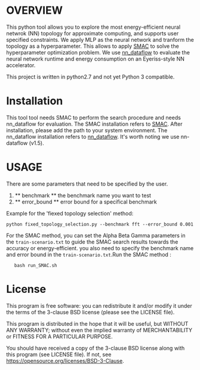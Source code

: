 # OVERVIEW
This python tool allows you to explore the most energy-efficient neural netwrok (NN) topology for approximate computing, and supports user specified constraints. We apply MLP as the neural network and tranform the topology as a hyperparameter. This allows to apply [SMAC](https://www.cs.ubc.ca/labs/beta/Projects/SMAC/v2.10.03/quickstart.html) to solve the hyperparameter optimization problem. We use [nn_dataflow](https://github.com/stanford-mast/nn_dataflow) to evaluate the neural network runtime and energy consumption on an Eyeriss-style NN accelerator.  


This project is written in python2.7 and not yet Python 3 compatible.


# Installation

This tool tool needs SMAC to perform the search procedure and needs nn_dataflow for evaluation. 
The SMAC installation refers to [SMAC](https://www.cs.ubc.ca/labs/beta/Projects/SMAC/v2.10.03/quickstart.html). After installation, please add the path to your system environment.
The nn_dataflow installation refers to [nn_dataflow](https://github.com/stanford-mast/nn_dataflow). It's worth noting we use nn-dataflow (v1.5).

# USAGE
There are some parameters that need to be specified by the user. 
1) ** benchmark ** the benchmark name you want to test 
2) ** error_bound ** error bound for a specifical benchmark

Example for the 'fiexed topology selection' method:
    
    python fixed_topology_selection.py --benchmark fft --error_bound 0.001

For the SMAC method, you can set the Alpha Beta Gamma parameters in the `train-scenario.txt` to guide the SMAC search results towards the accuracy or energy-efficient. you also need to specify the benchmark name and error bound in the `train-scenario.txt`.Run the SMAC method :

       bash run_SMAC.sh



# License

This program is free software: you can redistribute it and/or modify
it under the terms of the 3-clause BSD license (please see the LICENSE file).

This program is distributed in the hope that it will be useful,
but WITHOUT ANY WARRANTY; without even the implied warranty of
MERCHANTABILITY or FITNESS FOR A PARTICULAR PURPOSE.

You should have received a copy of the 3-clause BSD license 
along with this program (see LICENSE file). 
If not, see <https://opensource.org/licenses/BSD-3-Clause>.

